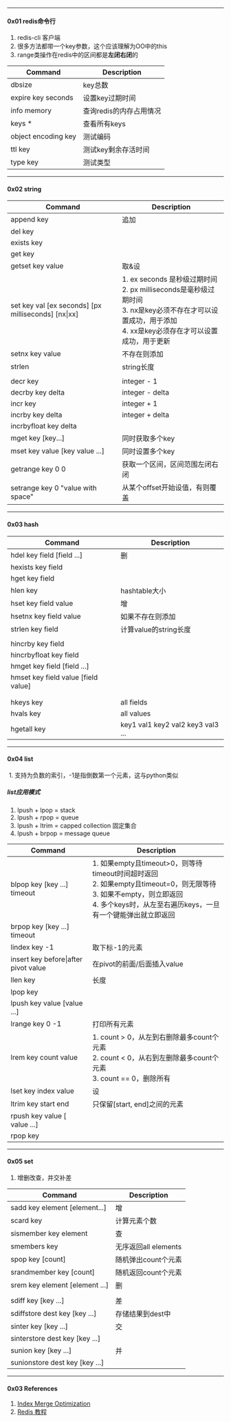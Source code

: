 

------

#### 0x01 redis命令行

1. redis-cli 客户端
2. 很多方法都带一个key参数，这个应该理解为OO中的this
3. range类操作在redis中的区间都是**左闭右闭**的



| Command             | Description             |
| ------------------- | ----------------------- |
| dbsize              | key总数                 |
| expire key seconds  | 设置key过期时间         |
| info memory         | 查询redis的内存占用情况 |
| keys *              | 查看所有keys            |
| object encoding key | 测试编码                |
| ttl key             | 测试key剩余存活时间     |
| type key            | 测试类型                |



---

#### 0x02 string

| Command                                     | Description |
| ------------------------------------------- | ----------- |
| append key | 追加 |
| del key |  |
| exists key |  |
| get key                                     |         |
| getset key value | 取&设 |
| set key val [ex seconds] \[px milliseconds] \[nx\|xx] | 1. ex seconds 是秒级过期时间<br>2. px milliseconds是毫秒级过期时间<br>3. nx是key必须不存在才可以设置成功，用于添加<br>4. xx是key必须存在才可以设置成功，用于更新 |
| setnx key value | 不存在则添加 |
| strlen | string长度 |
|  |  |
| decr key | integer - 1 |
| decrby key delta | integer - delta |
| incr key | integer + 1 |
| incrby key delta | integer + delta |
| incrbyfloat key delta |  |
| mget key [key...] | 同时获取多个key |
| mset key value [key value ...] | 同时设置多个key |
| getrange key 0 0 | 获取一个区间，区间范围左闭右闭 |
| setrange key 0 "value with space" | 从某个offset开始设值，有则覆盖 |



----

#### 0x03 hash




| Command                             | Description                       |
| ----------------------------------- | --------------------------------- |
| hdel key field [field ...]          | 删                                |
| hexists key field                   |                                   |
| hget key field                      |                                   |
| hlen key                            | hashtable大小                     |
| hset key field value                | 增                                |
| hsetnx key field value              | 如果不存在则添加                  |
| strlen key field                    | 计算value的string长度             |
|                                     |                                   |
| hincrby key field                   |                                   |
| hincrbyfloat key field              |                                   |
| hmget key field [field ...]         |                                   |
| hmset key field value [field value] |                                   |
|                                     |                                   |
|                                     |                                   |
| hkeys key                           | all fields                        |
| hvals key                           | all values                        |
| hgetall key                         | key1 val1 key2 val2 key3 val3 ... |



------

#### 0x04 list

​    1. 支持为负数的索引，-1是指倒数第一个元素，这与python类似



##### list应用模式

1. lpush + lpop = stack
2. lpush + rpop = queue
3. lpush + ltrim = capped collection 固定集合
4. lpush + brpop = message queue



| Command                              | Description                                                  |
| ------------------------------------ | ------------------------------------------------------------ |
| blpop key [key ...] timeout          | 1. 如果empty且timeout>0，则等待timeout时间超时返回<br>2. 如果empty且timeout=0，则无限等待<br>3. 如果不empty，则立即返回<br>4. 多个keys时，从左至右遍历keys，一旦有一个键能弹出就立即返回 |
| brpop key [key ...] timeout          |                                                              |
| lindex key -1                        | 取下标-1的元素                                               |
| insert key before\|after pivot value | 在pivot的前面/后面插入value                                  |
| llen key                             | 长度                                                         |
| lpop key                             |                                                              |
| lpush key value [value ...]          |                                                              |
| lrange key 0 -1                      | 打印所有元素                                                 |
| lrem key count value                 | 1. count > 0，从左到右删除最多count个元素<br>2. count < 0，从右到左删除最多count个元素<br>3. count == 0，删除所有 |
| lset key index value                 | 设                                                           |
| ltrim key start end                  | 只保留[start, end]之间的元素                                 |
| rpush key value [ value ...]         |                                                              |
| rpop key                             |                                                              |



----

#### 0x05 set

1. 增删改查，并交补差




| Command                        | Description          |
| ------------------------------ | -------------------- |
| sadd key element [element...]  | 增                   |
| scard key                      | 计算元素个数         |
| sismember key element          | 查                   |
| smembers key                   | 无序返回all elements |
| spop key [count]               | 随机弹出count个元素  |
| srandmember key [count]        | 随机返回count个元素  |
| srem key element [element ...] | 删                   |
|                                |                      |
| sdiff key [key ...]            | 差                   |
| sdiffstore dest key [key ...]  | 存储结果到dest中     |
| sinter key [key ...]           | 交                   |
| sinterstore dest key [key ...] |                      |
| sunion key [key ...]           | 并                   |
| sunionstore dest key [key ...] |                      |



------

#### 0x03 References

1. [Index Merge Optimization](https://dev.mysql.com/doc/refman/8.0/en/index-merge-optimization.html)
2. [Redis 教程](http://www.runoob.com/redis/redis-tutorial.html)